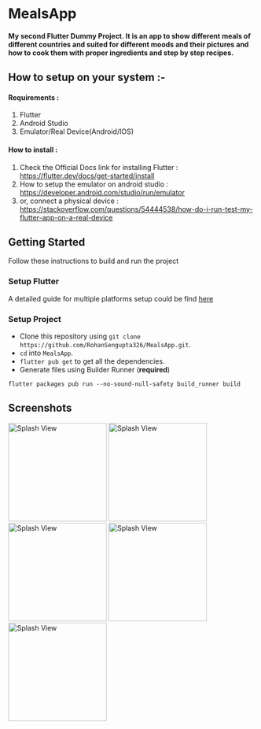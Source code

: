 
# MealsApp


#### My second Flutter Dummy Project. It is an app to show different meals of different countries and suited for different moods and their pictures and how to cook them with proper ingredients and step by step recipes. 


## How to setup on your system :- 

#### Requirements : 
 1. Flutter
 2. Android Studio 
 3. Emulator/Real Device(Android/IOS)

#### How to install : 

1. Check the Official Docs link for installing Flutter : https://flutter.dev/docs/get-started/install 
2. How to setup the emulator on android studio : https://developer.android.com/studio/run/emulator 
3. or, connect a physical device : https://stackoverflow.com/questions/54444538/how-do-i-run-test-my-flutter-app-on-a-real-device


## Getting Started

Follow these instructions to build and run the project

### Setup Flutter

A detailed guide for multiple platforms setup could be find [here](https://flutter.dev/docs/get-started/install/)

### Setup Project

- Clone this repository using `git clone https://github.com/RohanSengupta326/MealsApp.git`.
- `cd` into `MealsApp`.
- `flutter pub get` to get all the dependencies.
- Generate files using Builder Runner (**required**) 
```
flutter packages pub run --no-sound-null-safety build_runner build
```

## Screenshots
<p>
<img src="https://user-images.githubusercontent.com/64458868/135968620-8fe79001-dbac-4c92-af48-62572086a24d.jpg" alt="Splash View" width="200">
<img src="https://user-images.githubusercontent.com/64458868/135968629-8cd09c81-ed1e-41b3-ba9f-1c383183b545.jpg" alt="Splash View" width="200">
<img src="https://user-images.githubusercontent.com/64458868/135968631-ecb0bb1d-5ba8-40ef-8bb5-694ecc75f4d2.jpg" alt="Splash View" width="200">
<img src="https://user-images.githubusercontent.com/64458868/135968632-8c239d21-9b7c-4b54-86b1-aa03749622c3.jpg" alt="Splash View" width="200">
<img src="https://user-images.githubusercontent.com/64458868/135968633-4cbe61eb-8720-49c1-b774-5d0d50537403.jpg" alt="Splash View" width="200">
</p>

